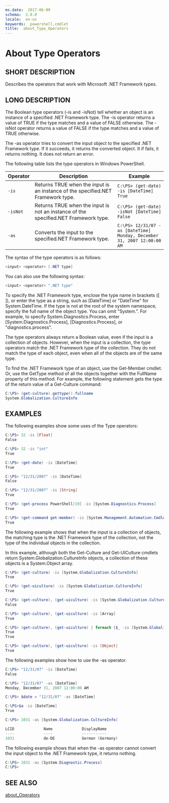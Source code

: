 ```yaml
---
ms.date:  2017-06-09
schema:  2.0.0
locale:  en-us
keywords:  powershell,cmdlet
title:  about_Type_Operators
---
```


# About Type Operators

## SHORT DESCRIPTION

Describes the operators that work with Microsoft .NET Framework types.

## LONG DESCRIPTION

The Boolean type operators (-is and -isNot) tell whether an object is an
instance of a specified .NET Framework type. The -is operator returns a
value of TRUE if the type matches and a value of FALSE otherwise. The
-isNot operator returns a value of FALSE if the type matches and a value of
TRUE otherwise.

The -as operator tries to convert the input object to the specified .NET
Framework type. If it succeeds, it returns the converted object. It if
fails, it returns nothing. It does not return an error.

The following table lists the type operators in  Windows PowerShell.

|Operator|Description|Example|
|---|---|---|
|`-is`|Returns TRUE when the input is an instance of the specified.NET Framework type.|`C:\PS> (get-date) -is [DateTime]`<BR>`True`|
|`-isNot`|Returns TRUE when the input is not an instance of the specified.NET Framework type.|`C:\PS> (get-date) -isNot [DateTime]`<BR>`False`|
|`-as`|Converts the input to the specified.NET Framework type.|`C:\PS> 12/31/07 -as [DateTime]`<BR>`Monday, December 31, 2007 12:00:00 AM`|

The syntax of the type operators is as follows:

```powershell
<input> <operator> [.NET type]
```

You can also use the following syntax:

```powershell
<input> <operator> ".NET type"
```

To specify the .NET Framework type, enclose the type name in brackets ([ ]),
or enter the type as a string, such as [DateTime] or "DateTime" for
System.DateTime. If the type is not at the root of the system namespace,
specify the full name of the object type. You can omit "System.". For
example, to specify System.Diagnostics.Process, enter
[System.Diagnostics.Process], [Diagnostics.Process], or
"diagnostics.process".

The type operators always return a Boolean value, even if the input is a
collection of objects. However, when the input is a collection, the type
operators match the .NET Framework type of the collection. They do not
match the type of each object, even when all of the objects are of the same
type.

To find the .NET Framework type of an object, use the Get-Member cmdlet.
Or, use the GetType method of all the objects together with the FullName
property of this method. For example, the following statement gets the type
of the return value of a Get-Culture command:

```powershell
C:\PS> (get-culture).gettype().fullname
System.Globalization.CultureInfo
```

## EXAMPLES
The following examples show some uses of the Type operators:

```powershell
C:\PS> 32 -is [Float]
False

C:\PS> 32 -is "int"
True

C:\PS> (get-date) -is [DateTime]
True

C:\PS> "12/31/2007" -is [DateTime]
False

C:\PS> "12/31/2007" -is [String]
True

C:\PS> (get-process PowerShell)[0] -is [System.Diagnostics.Process]
True

C:\PS> (get-command get-member) -is [System.Management.Automation.CmdletInfo]
True
```

The following example shows that when the input is a collection of objects,
the matching type is the .NET Framework type of the collection, not the
type of the individual objects in the collection.

In this example, although both the Get-Culture and Get-UICulture cmdlets
return System.Globalization.CultureInfo objects, a collection of these
objects is a System.Object array.

```powershell
C:\PS> (get-culture) -is [System.Globalization.CultureInfo]
True

C:\PS> (get-uiculture) -is [System.Globalization.CultureInfo]
True

C:\PS> (get-culture), (get-uiculture) -is [System.Globalization.CultureInfo]
False

C:\PS> (get-culture), (get-uiculture) -is [Array]
True

C:\PS> (get-culture), (get-uiculture) | foreach {$_ -is [System.Globalization.CultureInfo])
True
True

C:\PS> (get-culture), (get-uiculture) -is [Object]
True
```

The following examples show how to use the -as operator.

```powershell
C:\PS> "12/31/07" -is [DateTime]
False

C:\PS> "12/31/07" -as [DateTime]
Monday, December 31, 2007 12:00:00 AM

C:\PS> $date = "12/31/07" -as [DateTime]

C:\PS>$a -is [DateTime]
True

C:\PS> 1031 -as [System.Globalization.CultureInfo]

LCID             Name             DisplayName
----             ----             -----------
1031             de-DE            German (Germany)
```

The following example shows that when the -as operator cannot convert the
input object to the .NET Framework type, it returns nothing.

```powershell
C:\PS> 1031 -as [System.Diagnostic.Process]
C:\PS>
```

## SEE ALSO

[about_Operators](about_Operators.md)
